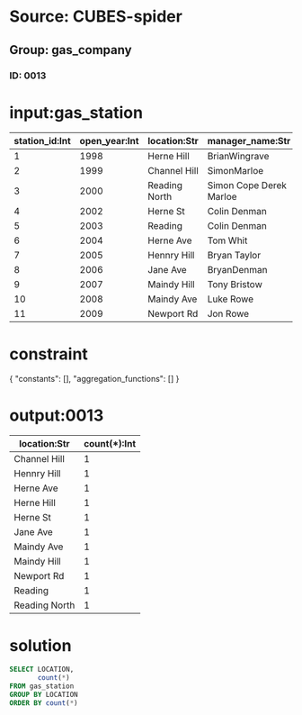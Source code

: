 # Source: CUBES-spider
## Group: gas_company
### ID: 0013

# input:gas_station

| station_id:Int | open_year:Int | location:Str | manager_name:Str | vice_manager_name:Str | representative_name:Str |
|---|---|---|---|---|---|
| 1 | 1998 | Herne Hill | BrianWingrave | Russell Denman | Clive Burr |
| 2 | 1999 | Channel Hill | SimonMarloe | Russell Brown | Rob Jefferies  |
| 3 | 2000 | Reading North | Simon Cope Derek Marloe | James Colin  | Dave Edwards Roger  |
| 4 | 2002 | Herne St | Colin Denman | Martin Garnham | Ray Hughes |
| 5 | 2003 | Reading | Colin Denman | Martin Freeman | Andrew Russell |
| 6 | 2004 | Herne Ave | Tom Whit | Simon Gaywood | Tony Gibb |
| 7 | 2005 | Hennry Hill | Bryan Taylor | James Holland-Leader | Simon Gaywood |
| 8 | 2006 | Jane Ave | BryanDenman | James Holland-Leader | Simon Gaywood |
| 9 | 2007 | Maindy Hill | Tony Bristow | JameMarloe | Courtney Rowe |
| 10 | 2008 | Maindy Ave | Luke Rowe | TonyBristow | Chris Pyatt |
| 11 | 2009 | Newport Rd | Jon Rowe | Steve Parsons | Tim Read |

# constraint

{
  "constants": [],
  "aggregation_functions": []
}

# output:0013

| location:Str | count(*):Int |
|---|---|
| Channel Hill | 1 |
| Hennry Hill | 1 |
| Herne Ave | 1 |
| Herne Hill | 1 |
| Herne St | 1 |
| Jane Ave | 1 |
| Maindy Ave | 1 |
| Maindy Hill | 1 |
| Newport Rd | 1 |
| Reading | 1 |
| Reading North | 1 |

# solution

```sql
SELECT LOCATION,
       count(*)
FROM gas_station
GROUP BY LOCATION
ORDER BY count(*)
```

